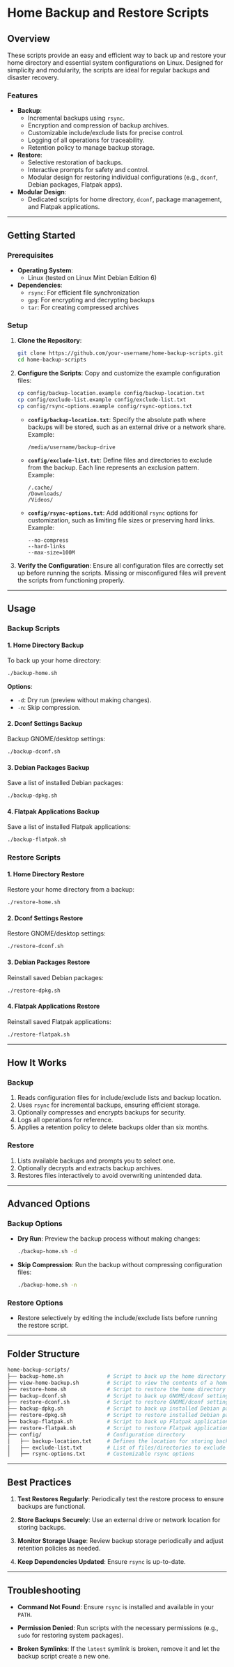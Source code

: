 # Home Backup and Restore Scripts

## Overview

These scripts provide an easy and efficient way to back up and restore your home directory and essential system configurations on Linux. Designed for simplicity and modularity, the scripts are ideal for regular backups and disaster recovery.

### Features

- **Backup**:
  - Incremental backups using `rsync`.
  - Encryption and compression of backup archives.
  - Customizable include/exclude lists for precise control.
  - Logging of all operations for traceability.
  - Retention policy to manage backup storage.
- **Restore**:
  - Selective restoration of backups.
  - Interactive prompts for safety and control.
  - Modular design for restoring individual configurations (e.g., `dconf`, Debian packages, Flatpak apps).
- **Modular Design**:
  - Dedicated scripts for home directory, `dconf`, package management, and Flatpak applications.

---

## Getting Started

### Prerequisites

- **Operating System**:
  - Linux (tested on Linux Mint Debian Edition 6)
- **Dependencies**:
  - `rsync`: For efficient file synchronization
  - `gpg`: For encrypting and decrypting backups
  - `tar`: For creating compressed archives

### Setup

1. **Clone the Repository**:

   ```bash
   git clone https://github.com/your-username/home-backup-scripts.git
   cd home-backup-scripts
   ```

2. **Configure the Scripts**:
   Copy and customize the example configuration files:

   ```bash
   cp config/backup-location.example config/backup-location.txt
   cp config/exclude-list.example config/exclude-list.txt
   cp config/rsync-options.example config/rsync-options.txt
   ```

   - **`config/backup-location.txt`**: Specify the absolute path where backups will be stored, such as an external drive or a network share. Example:
     ```
     /media/username/backup-drive
     ```
   - **`config/exclude-list.txt`**: Define files and directories to exclude from the backup. Each line represents an exclusion pattern. Example:
     ```
     /.cache/
     /Downloads/
     /Videos/
     ```
   - **`config/rsync-options.txt`**: Add additional `rsync` options for customization, such as limiting file sizes or preserving hard links. Example:
     ```
     --no-compress
     --hard-links
     --max-size=100M
     ```

3. **Verify the Configuration**:
   Ensure all configuration files are correctly set up before running the scripts. Missing or misconfigured files will prevent the scripts from functioning properly.

---

## Usage

### Backup Scripts

#### 1. Home Directory Backup

To back up your home directory:

```bash
./backup-home.sh
```

**Options**:

- `-d`: Dry run (preview without making changes).
- `-n`: Skip compression.

#### 2. Dconf Settings Backup

Backup GNOME/desktop settings:

```bash
./backup-dconf.sh
```

#### 3. Debian Packages Backup

Save a list of installed Debian packages:

```bash
./backup-dpkg.sh
```

#### 4. Flatpak Applications Backup

Save a list of installed Flatpak applications:

```bash
./backup-flatpak.sh
```

### Restore Scripts

#### 1. Home Directory Restore

Restore your home directory from a backup:

```bash
./restore-home.sh
```

#### 2. Dconf Settings Restore

Restore GNOME/desktop settings:

```bash
./restore-dconf.sh
```

#### 3. Debian Packages Restore

Reinstall saved Debian packages:

```bash
./restore-dpkg.sh
```

#### 4. Flatpak Applications Restore

Reinstall saved Flatpak applications:

```bash
./restore-flatpak.sh
```

---

## How It Works

### Backup

1. Reads configuration files for include/exclude lists and backup location.
2. Uses `rsync` for incremental backups, ensuring efficient storage.
3. Optionally compresses and encrypts backups for security.
4. Logs all operations for reference.
5. Applies a retention policy to delete backups older than six months.

### Restore

1. Lists available backups and prompts you to select one.
2. Optionally decrypts and extracts backup archives.
3. Restores files interactively to avoid overwriting unintended data.

---

## Advanced Options

### Backup Options

- **Dry Run**:
  Preview the backup process without making changes:

  ```bash
  ./backup-home.sh -d
  ```

- **Skip Compression**:
  Run the backup without compressing configuration files:
  ```bash
  ./backup-home.sh -n
  ```

### Restore Options

- Restore selectively by editing the include/exclude lists before running the restore script.

---

## Folder Structure

```sh
home-backup-scripts/
├── backup-home.sh              # Script to back up the home directory
├── view-home-backup.sh         # Script to view the contents of a home directory backup
├── restore-home.sh             # Script to restore the home directory from a backup
├── backup-dconf.sh             # Script to back up GNOME/dconf settings
├── restore-dconf.sh            # Script to restore GNOME/dconf settings
├── backup-dpkg.sh              # Script to back up installed Debian packages
├── restore-dpkg.sh             # Script to restore installed Debian packages
├── backup-flatpak.sh           # Script to back up Flatpak applications
├── restore-flatpak.sh          # Script to restore Flatpak applications
├── config/                     # Configuration directory
│   ├── backup-location.txt     # Defines the location for storing backups
│   ├── exclude-list.txt        # List of files/directories to exclude from backups
│   ├── rsync-options.txt       # Customizable rsync options
```

---

## Best Practices

1. **Test Restores Regularly**:
   Periodically test the restore process to ensure backups are functional.

2. **Store Backups Securely**:
   Use an external drive or network location for storing backups.

3. **Monitor Storage Usage**:
   Review backup storage periodically and adjust retention policies as needed.

4. **Keep Dependencies Updated**:
   Ensure `rsync` is up-to-date.

---

## Troubleshooting

- **Command Not Found**:
  Ensure `rsync` is installed and available in your `PATH`.

- **Permission Denied**:
  Run scripts with the necessary permissions (e.g., `sudo` for restoring system packages).

- **Broken Symlinks**:
  If the `latest` symlink is broken, remove it and let the backup script create a new one.
